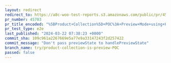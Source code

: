 ```yaml
---
layout: redirect
redirect_to: https://a8c-woo-test-reports.s3.amazonaws.com/public/pr/45703/e2e/index.html
pr_number: 45703
pr_title_encoded: "%5BProduct+Collection%5D+POC%3A+Preview+Mode+using+HOC"
pr_test_type: e2e
last_published: "2024-03-22 07:38:23 +0000"
commit_sha: 109c961a2267669e5a77e9a33147243f2d257422
commit_message: "Don't pass previewState to handlePreviewState"
branch_name: try/product-collection-is-preview-POC
passed: false
---
```

